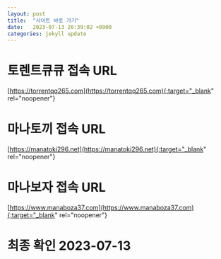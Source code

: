 ```yaml
---
layout: post
title:  "사이트 바로 가기"
date:   2023-07-13 20:39:02 +0900
categories: jekyll update
---
```

# 토렌트큐큐 접속 URL
[https://torrentqq265.com](https://torrentqq265.com){:target="_blank" rel="noopener"}

# 마나토끼 접속 URL
[https://manatoki296.net](https://manatoki296.net){:target="_blank" rel="noopener"}

# 마나보자 접속 URL
[https://www.manaboza37.com](https://www.manaboza37.com){:target="_blank" rel="noopener"}

# 최종 확인 2023-07-13

[torrentqq]: https://torrentqq265.com
[manatoki]: https://manatoki296.net
[manaboza]: https://www.manaboza37.com